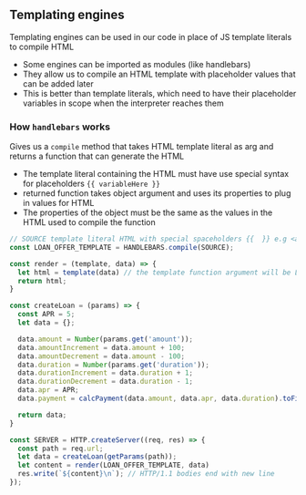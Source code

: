 ## Templating engines ##
Templating engines can be used in our code in place of JS template literals to compile HTML
- Some engines can be imported as modules (like handlebars)
- They allow us to compile an HTML template with placeholder values that can be added later
- This is better than template literals, which need to have their placeholder variables in scope when the interpreter reaches them

### How `handlebars` works ###
Gives us a `compile` method that takes HTML template literal as arg and returns a function that can generate the HTML
- The template literal containing the HTML must have use special syntax for placeholders `{{ variableHere }}`
- returned function takes object argument and uses its properties to plug in values for HTML
- The properties of the object must be the same as the values in the HTML used to compile the function

```javascript
// SOURCE template literal HTML with special spaceholders {{  }} e.g <a href='/?amount={{amount}}&duration={{durationDecrement}}'>- 1 year</a>
const LOAN_OFFER_TEMPLATE = HANDLEBARS.compile(SOURCE); 

const render = (template, data) => {
  let html = template(data) // the template function argument will be LOAN_OFFER_TEMPLATE
  return html;
}

const createLoan = (params) => {
  const APR = 5;
  let data = {};

  data.amount = Number(params.get('amount'));
  data.amountIncrement = data.amount + 100;
  data.amountDecrement = data.amount - 100;
  data.duration = Number(params.get('duration'));
  data.durationIncrement = data.duration + 1;
  data.durationDecrement = data.duration - 1;
  data.apr = APR;
  data.payment = calcPayment(data.amount, data.apr, data.duration).toFixed(2);

  return data;
}

const SERVER = HTTP.createServer((req, res) => {
  const path = req.url;
  let data = createLoan(getParams(path));
  let content = render(LOAN_OFFER_TEMPLATE, data)
  res.write(`${content}\n`); // HTTP/1.1 bodies end with new line
});
```
